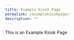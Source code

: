 ```yaml
---
title: Example Kiosk Page
permalink: /examplekioskpage/
description: ""
---
```

This is an Example Kiosk Page